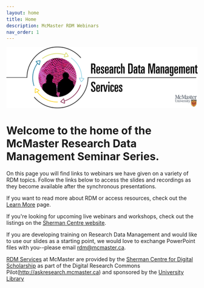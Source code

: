 ```yaml
---
layout: home
title: Home
description: McMaster RDM Webinars
nav_order: 1
---
```


<img alt="McMaster Research Data Management Services graphic" style="border-width:0" src="https://github.com/scds/intro-rdm/raw/main/assets/img/RDM-graphic-services-logo.png">

# Welcome to the home of the McMaster Research Data Management Seminar Series.

On this page you will find links to webinars we have given on a variety of RDM topics. Follow the links below to access the slides and recordings as they become available after the synchronous presentations.

If you want to read more about RDM or access resources, check out the [Learn More](learn-more) page.

If you're looking for upcoming live webinars and workshops, check out the listings on the [Sherman Centre website](https://scds.ca/events/dmds/2021-2022-2/).

If you are developing training on Research Data Management and would like to use our slides as a starting point, we would love to exchange PowerPoint files with you--please email [rdm@mcmaster.ca](mailto:rdm@mcmaster.ca).

[RDM Services](https://rdm.mcmaster.ca) at McMaster are provided by the [Sherman Centre for Digital Scholarship](https://scds.ca/) as part of the Digital Research Commons Pilot(http://askresearch.mcmaster.ca) and sponsored by the [University Library](https://library.mcmaster.ca/)

